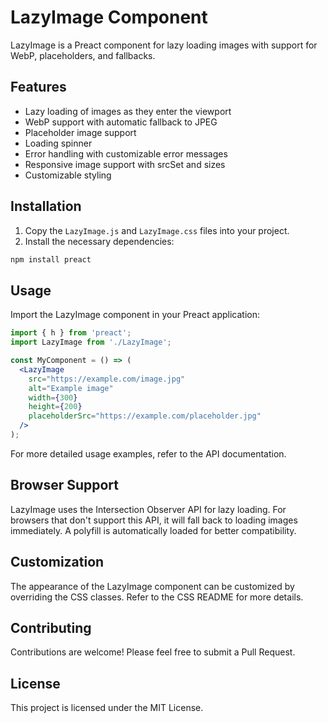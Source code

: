 # LazyImage Component

LazyImage is a Preact component for lazy loading images with support for WebP, placeholders, and fallbacks.

## Features

- Lazy loading of images as they enter the viewport
- WebP support with automatic fallback to JPEG
- Placeholder image support
- Loading spinner
- Error handling with customizable error messages
- Responsive image support with srcSet and sizes
- Customizable styling

## Installation

1. Copy the `LazyImage.js` and `LazyImage.css` files into your project.
2. Install the necessary dependencies:

```bash
npm install preact
```

## Usage

Import the LazyImage component in your Preact application:

```jsx
import { h } from 'preact';
import LazyImage from './LazyImage';

const MyComponent = () => (
  <LazyImage
    src="https://example.com/image.jpg"
    alt="Example image"
    width={300}
    height={200}
    placeholderSrc="https://example.com/placeholder.jpg"
  />
);
```

For more detailed usage examples, refer to the API documentation.

## Browser Support

LazyImage uses the Intersection Observer API for lazy loading. For browsers that don't support this API, it will fall back to loading images immediately. A polyfill is automatically loaded for better compatibility.

## Customization

The appearance of the LazyImage component can be customized by overriding the CSS classes. Refer to the CSS README for more details.

## Contributing

Contributions are welcome! Please feel free to submit a Pull Request.

## License

This project is licensed under the MIT License.
